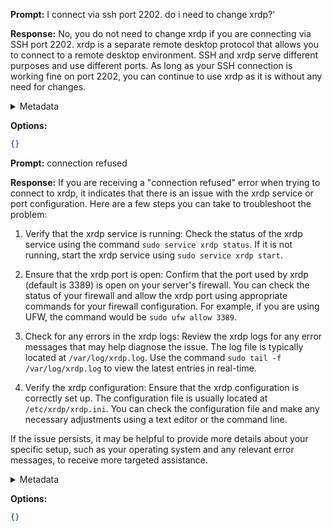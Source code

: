 **Prompt:**
I connect via ssh port 2202. do i need to change xrdp?'


**Response:**
No, you do not need to change xrdp if you are connecting via SSH port 2202. xrdp is a separate remote desktop protocol that allows you to connect to a remote desktop environment. SSH and xrdp serve different purposes and use different ports. As long as your SSH connection is working fine on port 2202, you can continue to use xrdp as it is without any need for changes.

<details><summary>Metadata</summary>

- Duration: 4273 ms
- Datetime: 2023-09-24T12:10:56.501411
- Model: gpt-3.5-turbo-0613

</details>

**Options:**
```json
{}
```

**Prompt:**
connection refused

**Response:**
If you are receiving a "connection refused" error when trying to connect to xrdp, it indicates that there is an issue with the xrdp service or port configuration. Here are a few steps you can take to troubleshoot the problem:

1. Verify that the xrdp service is running: Check the status of the xrdp service using the command `sudo service xrdp status`. If it is not running, start the xrdp service using `sudo service xrdp start`.

2. Ensure that the xrdp port is open: Confirm that the port used by xrdp (default is 3389) is open on your server's firewall. You can check the status of your firewall and allow the xrdp port using appropriate commands for your firewall configuration. For example, if you are using UFW, the command would be `sudo ufw allow 3389`.

3. Check for any errors in the xrdp logs: Review the xrdp logs for any error messages that may help diagnose the issue. The log file is typically located at `/var/log/xrdp.log`. Use the command `sudo tail -f /var/log/xrdp.log` to view the latest entries in real-time.

4. Verify the xrdp configuration: Ensure that the xrdp configuration is correctly set up. The configuration file is usually located at `/etc/xrdp/xrdp.ini`. You can check the configuration file and make any necessary adjustments using a text editor or the command line.

If the issue persists, it may be helpful to provide more details about your specific setup, such as your operating system and any relevant error messages, to receive more targeted assistance.

<details><summary>Metadata</summary>

- Duration: 15196 ms
- Datetime: 2023-09-24T12:11:35.756255
- Model: gpt-3.5-turbo-0613

</details>

**Options:**
```json
{}
```

